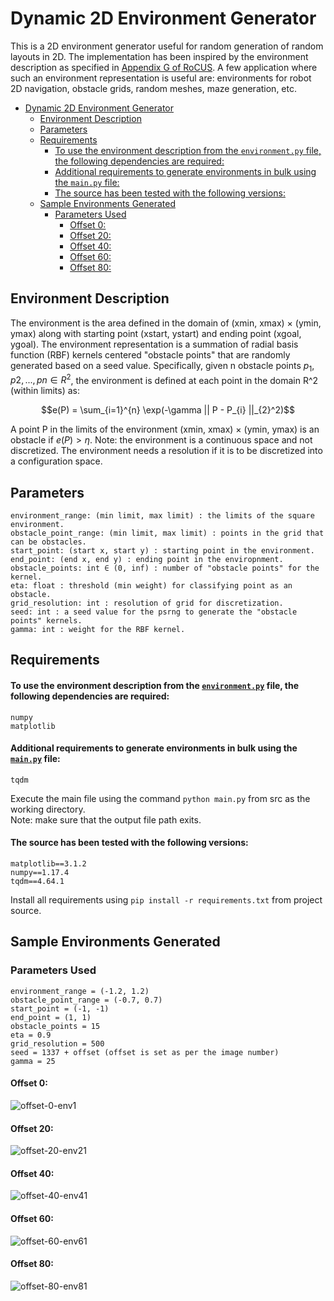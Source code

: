 # Dynamic 2D Environment Generator

This is a 2D environment generator useful for random generation of random layouts in 2D.
The implementation has been inspired by the environment description as specified in 
[Appendix G of RoCUS](https://arxiv.org/pdf/2012.13615.pdf).
A few application where such an environment representation is useful are:
environments for robot 2D navigation, obstacle grids, random meshes, maze generation, etc. 

<!-- TOC -->
* [Dynamic 2D Environment Generator](#dynamic-2d-environment-generator)
  * [Environment Description](#environment-description)
  * [Parameters](#parameters)
  * [Requirements](#requirements)
      * [To use the environment description from the ```environment.py``` file, the following dependencies are required:](#to-use-the-environment-description-from-the-environmentpy-file-the-following-dependencies-are-required-)
      * [Additional requirements to generate environments in bulk using the ```main.py``` file:](#additional-requirements-to-generate-environments-in-bulk-using-the-mainpy-file-)
      * [The source has been tested with the following versions:](#the-source-has-been-tested-with-the-following-versions-)
  * [Sample Environments Generated](#sample-environments-generated)
    * [Parameters Used](#parameters-used)
      * [Offset 0:](#offset-0-)
      * [Offset 20:](#offset-20-)
      * [Offset 40:](#offset-40-)
      * [Offset 60:](#offset-60-)
      * [Offset 80:](#offset-80-)
<!-- TOC -->

## Environment Description ##

The environment is the area defined in the domain of (xmin, xmax) × (ymin, ymax) along with
starting point (xstart, ystart) and ending point (xgoal, ygoal). The environment representation is a
summation of radial basis function (RBF) kernels centered "obstacle points" that are randomly generated 
based on a seed value. Specifically, given n obstacle points $p_{1}, p{2}, ..., p{n} ∈ R^2$,
the environment is defined at each point in the domain R^2 (within limits) as:

$$e(P) = \sum_{i=1}^{n} \exp(-\gamma || P - P_{i} ||_{2}^2)$$

A point P in the limits of the environment (xmin, xmax) × (ymin, ymax) is an obstacle if $e(P) > \eta$.
Note: the environment is a continuous space and not discretized. The environment needs a
resolution if it is to be discretized into a configuration space.

## Parameters ##
```
environment_range: (min limit, max limit) : the limits of the square environment.
obstacle_point_range: (min limit, max limit) : points in the grid that can be obstacles.
start_point: (start x, start y) : starting point in the environment.
end_point: (end x, end y) : ending point in the enviropnment.
obstacle_points: int ∈ (0, inf) : number of "obstacle points" for the kernel.
eta: float : threshold (min weight) for classifying point as an obstacle.
grid_resolution: int : resolution of grid for discretization.
seed: int : a seed value for the psrng to generate the "obstacle points" kernels.
gamma: int : weight for the RBF kernel.
```

## Requirements
#### To use the environment description from the [```environment.py```](src/environment.py) file, the following dependencies are required:
```
numpy
matplotlib
```
#### Additional requirements to generate environments in bulk using the [```main.py```](src/main.py) file:
```
tqdm
```
Execute the main file using the command ```python main.py``` from src as the working directory. <br/>
Note: make sure that the output file path exits.

#### The source has been tested with the following versions:
```
matplotlib==3.1.2
numpy==1.17.4
tqdm==4.64.1
```
Install all requirements using ```pip install -r requirements.txt``` from project source.

## Sample Environments Generated ##

### Parameters Used

```
environment_range = (-1.2, 1.2)
obstacle_point_range = (-0.7, 0.7)
start_point = (-1, -1)
end_point = (1, 1)
obstacle_points = 15
eta = 0.9
grid_resolution = 500
seed = 1337 + offset (offset is set as per the image number)
gamma = 25
```

#### Offset 0:
![offset-0-env1](assets/env-1.png)

#### Offset 20:
![offset-20-env21](assets/env-21.png)

#### Offset 40:
![offset-40-env41](assets/env-41.png)

#### Offset 60:
![offset-60-env61](assets/env-61.png)

#### Offset 80:
![offset-80-env81](assets/env-81.png)
